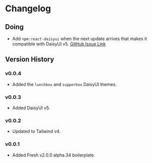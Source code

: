# Changelog

## Doing

- Add `npm:react-daisyui` when the next update arrives that makes it compatible
  with DaisyUI v5.
  [GitHub Issue Link](https://github.com/daisyui/react-daisyui/issues/470)

## Version History

### v0.0.4

- Added the `lunchbox` and `supperbox` DaisyUI themes.

### v0.0.3

- Added DaisyUI v5.

### v0.0.2

- Updated to Tailwind v4.

### v0.0.1

- Added Fresh v2.0.0 alpha.34 boilerplate.
